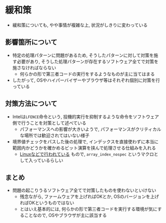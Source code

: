 # 緩和策

* 緩和策についても, やや事情が複雑な上, 状況がしきりに変わっている

## 影響箇所について

* 特定の処理パターンに問題があるため, そうしたパターンに対して対策を施す必要があり, そうした処理パターンが存在するソフトウェア全てで対策を施さなければならない
  * 何らかの形で第三者コードの実行をするようなものが主に当てはまる
* したがって, OSやハイパーバイザーやブラウザ等はそれぞれ個別に対策を行っている

## 対策方法について

* Intelは`LFENCE`命令という, 投機的実行を抑制するような命令をソフトウェア側で行うことを対策として述べている
  * パフォーマンスへの影響が大きいようで, パフォーマンスがクリティカルな場所では歓迎されてはいない様子
* 境界値チェックをパスした後の処理で, インデックスを直接使わずに本当に範囲内かどうかを確かめるビット演算を挟んで処理させる仕組みを入れる
  * [Linuxなどで行われている](https://lwn.net/Articles/744287/) もので, `array_index_nospec` というマクロとして入っているらしい

## まとめ
* 問題の起こりうるソフトウェア全てで対策したものを使わないといけない
  * 残念ながら, ファームウェアを上げればOKとか, OSのバージョンを上げればOKというものではない
  * とはいえ基本的には, 何らかの形で第三者コードを実行する環境が気にすることなので, OSやブラウザが主に該当する
